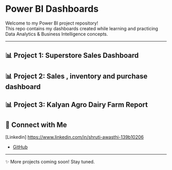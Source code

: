 # Power BI Dashboards

Welcome to my Power BI project repository!  
This repo contains my dashboards created while learning and practicing Data Analytics & Business Intelligence concepts.

---

## 📊 Project 1: Superstore Sales Dashboard                                                                
##   📊 Project 2: Sales , inventory and purchase dashboard
##  📊 Project 3: Kalyan Agro Dairy Farm Report

## 🔗 Connect with Me
  [Linkedin] https://www.linkedin.com/in/shruti-awasthi-139b10206
- [GitHub](https://github.com/Shruti05-Awasthi)  

---

✨ More projects coming soon! Stay tuned.  
